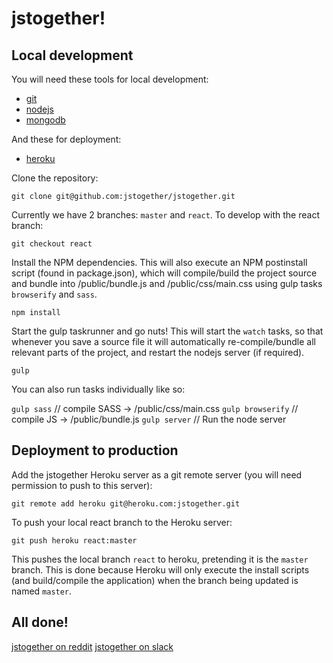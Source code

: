 # jstogether!

## Local development

You will need these tools for local development:

- [git](https://git-scm.com/)
- [nodejs](https://nodejs.org/)
- [mongodb](https://www.mongodb.org/downloads)

And these for deployment:

- [heroku](https://heroku.com)

Clone the repository:

`git clone git@github.com:jstogether/jstogether.git`

Currently we have 2 branches: `master` and `react`.  To develop with the react branch:

`git checkout react`

Install the NPM dependencies.  This will also execute an NPM postinstall script (found in package.json), which will compile/build the project source and bundle into /public/bundle.js and /public/css/main.css using gulp tasks `browserify` and `sass`.

`npm install`

Start the gulp taskrunner and go nuts!  This will start the `watch` tasks, so that whenever you save a source file it will automatically re-compile/bundle all relevant parts of the project, and restart the nodejs server (if required).

`gulp`

You can also run tasks individually like so:

`gulp sass` // compile SASS -> /public/css/main.css
`gulp browserify` // compile JS -> /public/bundle.js
`gulp server` // Run the node server

## Deployment to production

Add the jstogether Heroku server as a git remote server (you will need permission to push to this server):

`git remote add heroku git@heroku.com:jstogether.git`

To push your local react branch to the Heroku server:

`git push heroku react:master`

This pushes the local branch `react` to heroku, pretending it is the `master` branch.  This is done because Heroku will only execute the install scripts (and build/compile the application) when the branch being updated is named `master`.

## All done!

[jstogether on reddit](https://www.reddit.com/r/jstogether)
[jstogether on slack](https://jstogetherteam.slack.com/)